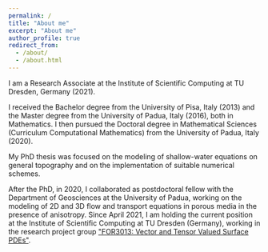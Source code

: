 ```yaml
---
permalink: /
title: "About me"
excerpt: "About me"
author_profile: true
redirect_from: 
  - /about/
  - /about.html
---
```


I am a Research Associate at the Institute of Scientific Computing at
TU Dresden, Germany (2021).
  
I received the Bachelor degree from the University of Pisa, Italy (2013)
and the Master degree from the University
of Padua, Italy (2016), both in Mathematics.
I then pursued the Doctoral degree in Mathematical Sciences
(Curriculum Computational Mathematics) from the University of
Padua, Italy (2020).

My PhD thesis was focused on the modeling of shallow-water equations
on general topography and on the implementation of suitable
numerical schemes.

After the PhD, in 2020, I collaborated as postdoctoral fellow with the
Department of Geosciences at the University of Padua, working on the
modeling of 2D and 3D flow and transport equations in porous media in
the presence of anisotropy. Since April 2021, I am holding the current
position at the Institute of Scientific Computing at TU Dresden
(Germany), working in the research project group ["FOR3013: Vector and
Tensor Valued Surface PDEs"](https://for3013.webspace.tu-dresden.de/).
